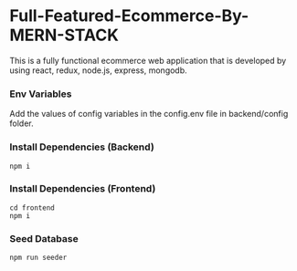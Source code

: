 # Full-Featured-Ecommerce-By-MERN-STACK
This is a fully functional ecommerce web application that is developed by using react, redux, node.js, express, mongodb.

### Env Variables

Add the values of config variables in the config.env file in backend/config folder.

### Install Dependencies (Backend)

```
npm i
```

### Install Dependencies (Frontend)

```
cd frontend
npm i
```

### Seed Database


```
npm run seeder
```

